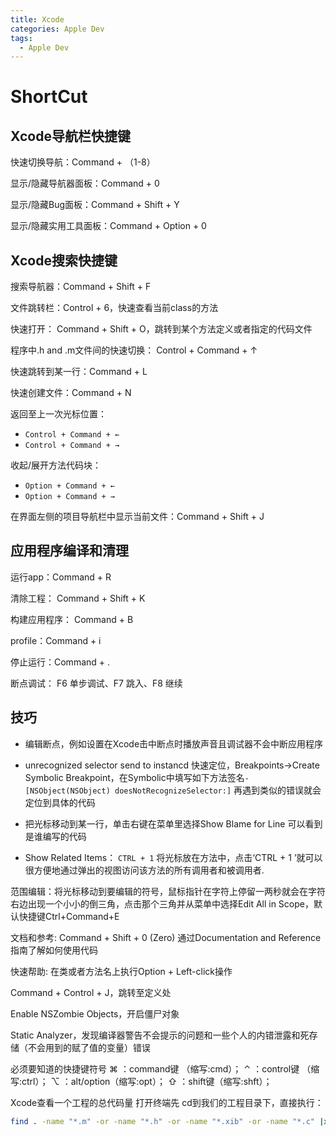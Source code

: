 ```yaml
---
title: Xcode
categories: Apple Dev
tags:
  - Apple Dev
---
```


# ShortCut

## Xcode导航栏快捷键
快速切换导航：Command + （1-8）

显示/隐藏导航器面板：Command + 0

显示/隐藏Bug面板：Command + Shift + Y

显示/隐藏实用工具面板：Command + Option + 0

## Xcode搜索快捷键
搜索导航器：Command + Shift + F

文件跳转栏：Control + 6，快速查看当前class的方法

快速打开： Command + Shift + O，跳转到某个方法定义或者指定的代码文件

程序中.h and .m文件间的快速切换： Control + Command + ↑

快速跳转到某一行：Command + L

快速创建文件：Command + N

返回至上一次光标位置：
- `Control + Command + ←`  
- `Control + Command + →`

收起/展开方法代码块：
- `Option + Command + ←`
- `Option + Command + →`

在界面左侧的项目导航栏中显示当前文件：Command + Shift + J

## 应用程序编译和清理
运行app：Command + R

清除工程： Command + Shift + K

构建应用程序： Command + B

profile：Command + i

停止运行：Command + .

断点调试： F6 单步调试、F7 跳入、F8 继续

## 技巧
- 编辑断点，例如设置在Xcode击中断点时播放声音且调试器不会中断应用程序

- unrecognized selector send to instancd 快速定位，Breakpoints->Create Symbolic Breakpoint，在Symbolic中填写如下方法签名`-[NSObject(NSObject) doesNotRecognizeSelector:]` 再遇到类似的错误就会定位到具体的代码

- 把光标移动到某一行，单击右键在菜单里选择Show Blame for Line 可以看到是谁编写的代码

- Show Related Items：
`CTRL + 1`
将光标放在方法中，点击‘CTRL + 1 ’就可以很方便地通过弹出的视图访问该方法的所有调用者和被调用者.

范围编辑：将光标移动到要编辑的符号，鼠标指针在字符上停留一两秒就会在字符右边出现一个小小的倒三角，点击那个三角并从菜单中选择Edit All in Scope，默认快捷键Ctrl+Command+E

文档和参考: Command + Shift + 0 (Zero)
通过Documentation and Reference指南了解如何使用代码

快速帮助: 在类或者方法名上执行Option + Left-click操作

Command + Control + J，跳转至定义处

Enable NSZombie Objects，开启僵尸对象

Static Analyzer，发现编译器警告不会提示的问题和一些个人的内错泄露和死存储（不会用到的赋了值的变量）错误

必须要知道的快捷键符号
⌘ ：command键 （缩写:cmd）；
⌃ ：control键 （缩写:ctrl）；
⌥ ：alt/option（缩写:opt）；
⇧ ：shift键（缩写:shft）；

Xcode查看一个工程的总代码量
打开终端先 cd到我们的工程目录下，直接执行：
```bash
find . -name "*.m" -or -name "*.h" -or -name "*.xib" -or -name "*.c" |xargs wc -l
```